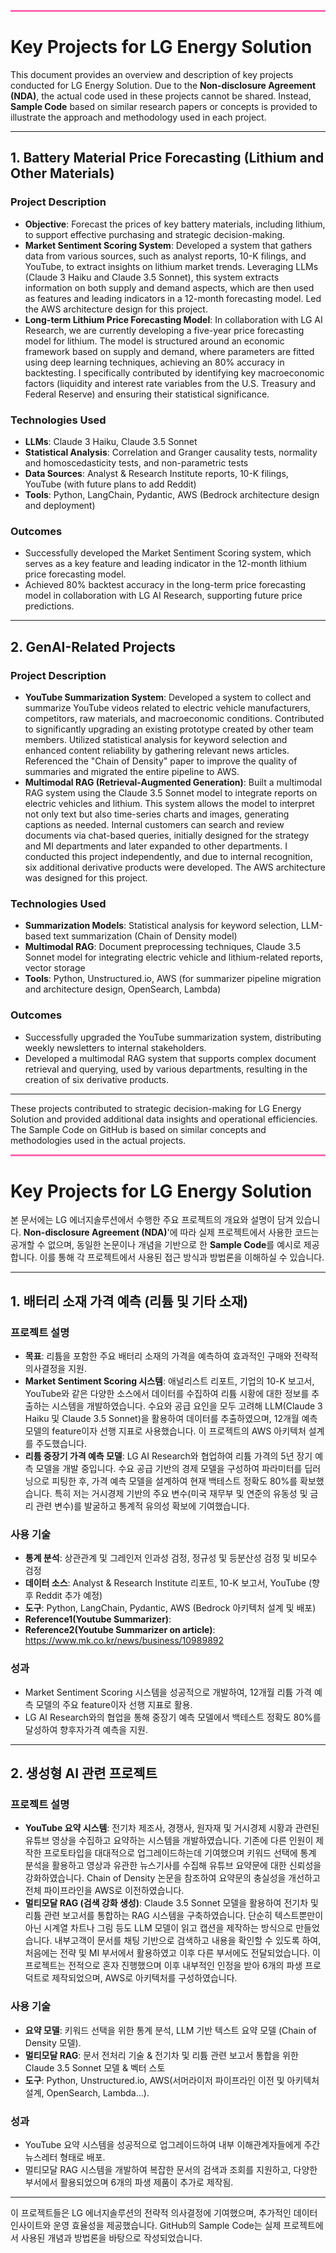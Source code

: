 <hr style="height:3px; background-color:#ff69b4; border:none;">

# Key Projects for LG Energy Solution

This document provides an overview and description of key projects conducted for LG Energy Solution. Due to the **Non-disclosure Agreement (NDA)**, the actual code used in these projects cannot be shared. Instead, **Sample Code** based on similar research papers or concepts is provided to illustrate the approach and methodology used in each project.

---

## 1. Battery Material Price Forecasting (Lithium and Other Materials)

### Project Description
- **Objective**: Forecast the prices of key battery materials, including lithium, to support effective purchasing and strategic decision-making.
- **Market Sentiment Scoring System**: Developed a system that gathers data from various sources, such as analyst reports, 10-K filings, and YouTube, to extract insights on lithium market trends. Leveraging LLMs (Claude 3 Haiku and Claude 3.5 Sonnet), this system extracts information on both supply and demand aspects, which are then used as features and leading indicators in a 12-month forecasting model. Led the AWS architecture design for this project.
- **Long-term Lithium Price Forecasting Model**: In collaboration with LG AI Research, we are currently developing a five-year price forecasting model for lithium. The model is structured around an economic framework based on supply and demand, where parameters are fitted using deep learning techniques, achieving an 80% accuracy in backtesting. I specifically contributed by identifying key macroeconomic factors (liquidity and interest rate variables from the U.S. Treasury and Federal Reserve) and ensuring their statistical significance.

### Technologies Used
- **LLMs**: Claude 3 Haiku, Claude 3.5 Sonnet
- **Statistical Analysis**: Correlation and Granger causality tests, normality and homoscedasticity tests, and non-parametric tests
- **Data Sources**: Analyst & Research Institute reports, 10-K filings, YouTube (with future plans to add Reddit)
- **Tools**: Python, LangChain, Pydantic, AWS (Bedrock architecture design and deployment)

### Outcomes
- Successfully developed the Market Sentiment Scoring system, which serves as a key feature and leading indicator in the 12-month lithium price forecasting model.
- Achieved 80% backtest accuracy in the long-term price forecasting model in collaboration with LG AI Research, supporting future price predictions.

---

## 2. GenAI-Related Projects

### Project Description
- **YouTube Summarization System**: Developed a system to collect and summarize YouTube videos related to electric vehicle manufacturers, competitors, raw materials, and macroeconomic conditions. Contributed to significantly upgrading an existing prototype created by other team members. Utilized statistical analysis for keyword selection and enhanced content reliability by gathering relevant news articles. Referenced the "Chain of Density" paper to improve the quality of summaries and migrated the entire pipeline to AWS.
- **Multimodal RAG (Retrieval-Augmented Generation)**: Built a multimodal RAG system using the Claude 3.5 Sonnet model to integrate reports on electric vehicles and lithium. This system allows the model to interpret not only text but also time-series charts and images, generating captions as needed. Internal customers can search and review documents via chat-based queries, initially designed for the strategy and MI departments and later expanded to other departments. I conducted this project independently, and due to internal recognition, six additional derivative products were developed. The AWS architecture was designed for this project.

### Technologies Used
- **Summarization Models**: Statistical analysis for keyword selection, LLM-based text summarization (Chain of Density model)
- **Multimodal RAG**: Document preprocessing techniques, Claude 3.5 Sonnet model for integrating electric vehicle and lithium-related reports, vector storage
- **Tools**: Python, Unstructured.io, AWS (for summarizer pipeline migration and architecture design, OpenSearch, Lambda)

### Outcomes
- Successfully upgraded the YouTube summarization system, distributing weekly newsletters to internal stakeholders.
- Developed a multimodal RAG system that supports complex document retrieval and querying, used by various departments, resulting in the creation of six derivative products.

---

These projects contributed to strategic decision-making for LG Energy Solution and provided additional data insights and operational efficiencies. The Sample Code on GitHub is based on similar concepts and methodologies used in the actual projects.

   



<hr style="height:3px; background-color:#ff69b4; border:none;">

# Key Projects for LG Energy Solution

본 문서에는 LG 에너지솔루션에서 수행한 주요 프로젝트의 개요와 설명이 담겨 있습니다. **Non-disclosure Agreement (NDA)**'에 따라 실제 프로젝트에서 사용한 코드는 공개할 수 없으며, 동일한 논문이나 개념을 기반으로 한 **Sample Code**를 예시로 제공합니다. 이를 통해 각 프로젝트에서 사용된 접근 방식과 방법론을 이해하실 수 있습니다.

---

## 1. 배터리 소재 가격 예측 (리튬 및 기타 소재)

### 프로젝트 설명
- **목표**: 리튬을 포함한 주요 배터리 소재의 가격을 예측하여 효과적인 구매와 전략적 의사결정을 지원.
- **Market Sentiment Scoring 시스템**: 애널리스트 리포트, 기업의 10-K 보고서, YouTube와 같은 다양한 소스에서 데이터를 수집하여 리튬 시황에 대한 정보를 추출하는 시스템을 개발하였습니다. 수요와 공급 요인을 모두 고려해 LLM(Claude 3 Haiku 및 Claude 3.5 Sonnet)을 활용하여 데이터를 추출하였으며, 12개월 예측 모델의 feature이자 선행 지표로 사용했습니다. 이 프로젝트의 AWS 아키텍처 설계를 주도했습니다.
- **리튬 중장기 가격 예측 모델**: LG AI Research와 협업하여 리튬 가격의 5년 장기 예측 모델을 개발 중입니다. 수요 공급 기반의 경제 모델을 구성하여 파라미터를 딥러닝으로 피팅한 후, 가격 예측 모델을 설계하여 현재 백테스트 정확도 80%를 확보했습니다. 특히 저는 거시경제 기반의 주요 변수(미국 재무부 및 연준의 유동성 및 금리 관련 변수)를 발굴하고 통계적 유의성 확보에 기여했습니다.

### 사용 기술
- **통계 분석**: 상관관계 및 그레인저 인과성 검정, 정규성 및 등분산성 검정 및 비모수 검정
- **데이터 소스**: Analyst & Research Institute 리포트, 10-K 보고서, YouTube (향후 Reddit 추가 예정)
- **도구**: Python, LangChain, Pydantic, AWS (Bedrock 아키텍처 설계 및 배포)
- **Reference1(Youtube Summarizer)**: 
- **Reference2(Youtube Summarizer on article)**: https://www.mk.co.kr/news/business/10989892

### 성과
- Market Sentiment Scoring 시스템을 성공적으로 개발하여, 12개월 리튬 가격 예측 모델의 주요 feature이자 선행 지표로 활용.
- LG AI Research와의 협업을 통해 중장기 예측 모델에서 백테스트 정확도 80%를 달성하여 향후자가격 예측을 지원.

---

## 2. 생성형 AI 관련 프로젝트

### 프로젝트 설명
- **YouTube 요약 시스템**: 전기차 제조사, 경쟁사, 원자재 및 거시경제 시황과 관련된 유튜브 영상을 수집하고 요약하는 시스템을 개발하였습니다. 기존에 다른 인원이 제작한 프로토타입을 대대적으로 업그레이드하는데 기여했으며 키워드 선택에 통계 분석을 활용하고 영상과 유관한 뉴스기사를 수집해 유튜브 요약문에 대한 신뢰성을 강화하였습니다. Chain of Density 논문을 참조하여 요약문의 충실성을 개선하고 전체 파이프라인을 AWS로 이전하였습니다.
- **멀티모달 RAG (검색 강화 생성)**: Claude 3.5 Sonnet 모델을 활용하여 전기차 및 리튬 관련 보고서를 통합하는 RAG 시스템을 구축하였습니다. 단순히 텍스트뿐만이 아닌 시계열 차트나 그림 등도 LLM 모델이 읽고 캡션을 제작하는 방식으로 만들었습니다. 내부고객이 문서를 채팅 기반으로 검색하고 내용을 확인할 수 있도록 하여, 처음에는 전략 및 MI 부서에서 활용하였고 이후 다른 부서에도 전달되었습니다. 이 프로젝트는 전적으로 혼자 진행했으며 이후 내부적인 인정을 받아 6개의 파생 프로덕트로 제작되었으며, AWS로 아키텍처를 구성하였습니다.

### 사용 기술
- **요약 모델**: 키워드 선택을 위한 통계 분석, LLM 기반 텍스트 요약 모델 (Chain of Density 모델).
- **멀티모달 RAG**: 문서 전처리 기술 & 전기차 및 리튬 관련 보고서 통합을 위한 Claude 3.5 Sonnet 모델 & 벡터 스토
- **도구**: Python, Unstructured.io, AWS(서머라이저 파이프라인 이전 및 아키텍처 설계, OpenSearch, Lambda...).

### 성과
- YouTube 요약 시스템을 성공적으로 업그레이드하여 내부 이해관계자들에게 주간 뉴스레터 형태로 배포.
- 멀티모달 RAG 시스템을 개발하여 복잡한 문서의 검색과 조회를 지원하고, 다양한 부서에서 활용되었으며 6개의 파생 제품이 추가로 제작됨.

---

이 프로젝트들은 LG 에너지솔루션의 전략적 의사결정에 기여했으며, 추가적인 데이터 인사이트와 운영 효율성을 제공했습니다. GitHub의 Sample Code는 실제 프로젝트에서 사용된 개념과 방법론을 바탕으로 작성되었습니다.
